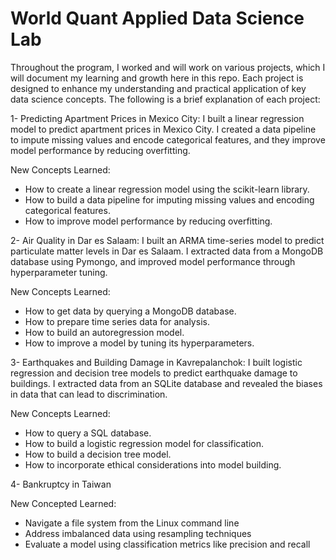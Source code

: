 # World Quant Applied Data Science Lab

Throughout the program, I worked and will work on various projects, which I will document my learning and growth here in this repo. Each project is designed to enhance my understanding and practical application of key data science concepts. The following is a brief explanation of each project:


1- Predicting Apartment Prices in Mexico City: I built a linear regression model to predict apartment prices in Mexico City. I created a data pipeline to impute missing values and encode categorical features, and they improve model performance by reducing overfitting.

New Concepts Learned:
- How to create a linear regression model using the scikit-learn library.
- How to build a data pipeline for imputing missing values and encoding categorical features.
- How to improve model performance by reducing overfitting.


2- Air Quality in Dar es Salaam: I built an ARMA time-series model to predict particulate matter levels in Dar es Salaam. I extracted data from a MongoDB database using Pymongo, and improved model performance through hyperparameter tuning.

New Concepts Learned:
- How to get data by querying a MongoDB database.
- How to prepare time series data for analysis.
- How to build an autoregression model.
- How to improve a model by tuning its hyperparameters.


3- Earthquakes and Building Damage in Kavrepalanchok: I built  logistic regression and decision tree models to predict earthquake damage to buildings. I extracted data from an SQLite database and revealed the biases in data that can lead to discrimination.

New Concepts Learned:
- How to query a SQL database.
- How to build a logistic regression model for classification.
- How to build a decision tree model.
- How to incorporate ethical considerations into model building.

4- Bankruptcy in Taiwan

New Concepted Learned:
- Navigate a file system from the Linux command line
- Address imbalanced data using resampling techniques
- Evaluate a model using classification metrics like precision and recall

